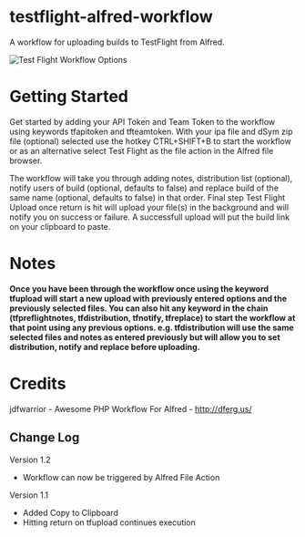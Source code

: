 testflight-alfred-workflow
==========================

A workflow for uploading builds to TestFlight from Alfred.

![Test Flight Workflow Options](http://fallenclient.github.io/testflight-alfred-workflow/images/all-options.jpg "Options")

Getting Started
===============
Get started by adding your API Token and Team Token to the workflow using keywords tfapitoken and tfteamtoken. With your ipa file and dSym zip file (optional) selected use the hotkey CTRL+SHIFT+B to start the workflow or as an alternative select Test Flight as the file action in the Alfred file browser.

The workflow will take you through adding notes, distribution list (optional), notify users of build (optional, defaults to false) and replace build of the same name (optional, defaults to false) in that order. Final step Test Flight Upload once return is hit will upload your file(s) in the background and will notify you on success or failure. A successfull upload will put the build link on your clipboard to paste.

Notes
=====
**Once you have been through the workflow once using the keyword tfupload will start a new upload with previously entered options and the previously selected files. You can also hit any keyword in the chain (tfpreflightnotes, tfdistribution, tfnotify, tfreplace) to start the workflow at that point using any previous options. e.g. tfdistribution will use the same selected files and notes as entered previously but will allow you to set distribution, notify and replace before uploading.**

Credits
=======
jdfwarrior - Awesome PHP Workflow For Alfred - http://dferg.us/

Change Log
----------
Version 1.2
* Workflow can now be triggered by Alfred File Action

Version 1.1
* Added Copy to Clipboard
* Hitting return on tfupload continues execution
